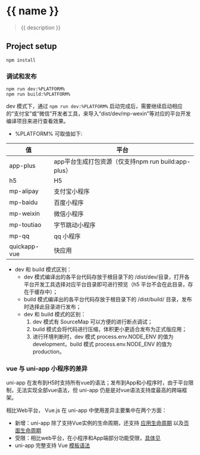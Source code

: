 # {{ name }}
> {{ description }}

## Project setup
```
npm install
```

### 调试和发布
```
npm run dev:%PLATFORM%
npm run build:%PLATFORM%
```

dev 模式下，通过 `npm run dev:%PLATFORM%` 启动完成后，需要继续启动相应的“支付宝”或“微信”开发者工具，来导入“dist/dev/mp-wexin”等对应的平台开发编译项目来进行查看效果。


- %PLATFORM% 可取值如下:

值|平台
---|---
app-plus|app平台生成打包资源（仅支持npm run build:app-plus）
h5|H5
mp-alipay|支付宝小程序
mp-baidu|百度小程序
mp-weixin|微信小程序
mp-toutiao|字节跳动小程序
mp-qq|qq 小程序
quickapp-vue|快应用

- dev 和 build 模式区别：
  - dev 模式编译出的各平台代码存放于根目录下的 /dist/dev/目录，打开各平台开发工具选择对应平台目录即可进行预览（h5 平台不会在此目录，存在于缓存中）；
  - build 模式编译出的各平台代码存放于根目录下的 /dist/build/ 目录，发布时选择此目录进行发布；
  - dev 和 build 模式的区别：
    1. dev 模式有 SourceMap 可以方便的进行断点调试；
    2. build 模式会将代码进行压缩，体积更小更适合发布为正式版应用；
    3. 进行环境判断时，dev 模式 process.env.NODE_ENV 的值为 development，build 模式 process.env.NODE_ENV 的值为 production。

### vue 与 uni-app 小程序的差异
uni-app 在发布到H5时支持所有vue的语法；发布到App和小程序时，由于平台限制，无法实现全部vue语法，但 uni-app 仍是是对vue语法支持度最高的跨端框架。

相比Web平台， Vue.js 在 uni-app 中使用差异主要集中在两个方面：
- 新增：uni-app 除了支持Vue实例的生命周期，还支持 [应用生命周期](https://uniapp.dcloud.io/collocation/frame/lifecycle?id=%e5%ba%94%e7%94%a8%e7%94%9f%e5%91%bd%e5%91%a8%e6%9c%9f) 以及[页面生命周期](https://uniapp.dcloud.io/collocation/frame/lifecycle?id=%e9%a1%b5%e9%9d%a2%e7%94%9f%e5%91%bd%e5%91%a8%e6%9c%9f)
- 受限：相比web平台，在小程序和App端部分功能受限，[具体见](https://uniapp.dcloud.io/vue-api)
- uni-app 完整支持 Vue [模板语法](https://uniapp.dcloud.io/vue-basics?id=%e6%a8%a1%e6%9d%bf%e8%af%ad%e6%b3%95)
